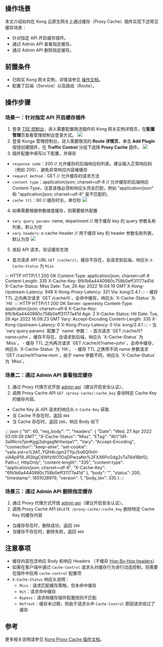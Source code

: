 ## 操作场景

本文介绍如何在 Kong 云原生网关上通过缓存（Proxy Cache）插件实现下述常见缓存场景：

- 针对指定 API 开启缓存插件。
- 通过 Admin API 查看指定缓存。
- 通过 Admin API 删除指定缓存。

## 前置条件

- 已购买 Kong 网关实例，详情请参见 [操作文档](https://cloud.tencent.com/document/product/1364/72495)。
- 配置了后端（Service）以及路由（Route）。

## 操作步骤

### 场景一：针对指定 API 开启缓存插件

1. 登录 [TSE 控制台](https://console.cloud.tencent.com/tse/kong)，进入需要配置限流插件的 Kong 网关实例详情页，在**配置管理**页查看管理控制台登录方式。
   <img src="https://qcloudimg.tencent-cloud.cn/raw/296cd720bc50aba0da782189d28d0073.jpg">
2. 登录 Konga 管理控制台，进入需要限流的 **Route 详情页**，单击 **Add Plugin** 按钮创建插件，在 **Traffic Control** 分组下选择 **Proxy Cache** 插件。
   ![](https://qcloudimg.tencent-cloud.cn/raw/a2d748c8b8f61648ffd5ae4c41847e00.png)
3. 插件配置中填写以下配置，并保存
  - `response code`：200  // 允许缓存的后端响应码列表。建议输入正常响应码（例如 200），避免异常响应内容被缓存
  - `request method`：GET // 允许缓存的请求方法
  - `content type`：application/json; charset=utf-8 // 允许缓存的后端响应 Content-Type，注意该值必须和响应头完全匹配，例如 "application/json" 和 "application/json; charset=utf-8" 是不匹配的。
  - `cache ttl`：60 // 缓存时长，单位秒
![](https://qcloudimg.tencent-cloud.cn/raw/714cf41b0f9a26dfa7ffde46191b1918.png)
4. 如果需要根据参数维度缓存，则需要额外配置
  - `vary query params`: name, department // 用于缓存 key 的 query 参数名称列表，默认为空
  - `vary headers`: x-cache-header // 用于缓存 key 的 header 参数名称列表，默认为空
![](https://qcloudimg.tencent-cloud.cn/raw/c219c04030d7075c6019fe8cf618523f.png)
5. 发起 API 请求，验证缓存生效
 - 首次请求 API URL `GET /cache/it`，缓存不存在，会请求到后端，响应头 `X-Cache-Status` 为 `Miss`
<dx-codeblock>
:::  HTTP
HTTP/1.1 200 OK
Content-Type: application/json; charset=utf-8
Content-Length: 335
X-Cache-Key: 6fb1b6a4440980c758b0eff31177a41d
X-Cache-Status: Miss
Date: Tue, 26 Apr 2022 16:04:19 GMT
X-Kong-Upstream-Latency: 948
X-Kong-Proxy-Latency: 321
Via: kong/2.4.1
:::
</dx-codeblock>
 - 缓存 TTL 之内再次请求 `GET /cache/it`，会命中缓存，响应头 `X-Cache-Status` 为 `Hit`
<dx-codeblock>
:::  HTTP
HTTP/1.1 200 OK
Server: openresty
Content-Type: application/json; charset=utf-8
X-Cache-Key: 6fb1b6a4440980c758b0eff31177a41d
Age: 2
X-Cache-Status: Hit
Date: Tue, 26 Apr 2022 16:09:23 GMT
Vary: Accept-Encoding
Content-Length: 335
X-Kong-Upstream-Latency: 0
X-Kong-Proxy-Latency: 0
Via: kong/2.4.1
:::
</dx-codeblock>
 - 当 `vary query params` 配置了 `name` 参数：
    - 首次请求 `GET /cache/it?name=john`，缓存不存在，会请求到后端，响应头 `X-Cache-Status` 为 `Miss`。
    - 缓存 TTL 之内再次请求 `GET /cache/it?name=john`，会命中缓存，响应头 `X-Cache-Status` 为 `Hit`。
    - 缓存 TTL 之携带不同 name 参数请求 `GET /cache/it?name=tom`，由于 name 参数不同，响应头 `X-Cache-Status` 为 `Miss`。


### 场景二：通过 Admin API 查看指定缓存

1. 通过 Proxy 代理方式开放 [admin api](https://cloud.tencent.com/document/product/1364/73237)（建议开启安全认证）。
2. 调用 Proxy Cache API `GET /proxy-cache/:cache_key` 查询特定 Cache Key 的缓存内容。
  - Cache Key 从 API 请求的响应头 `X-Cache-Key` 获取
  - 当 Cache 不存在时，返回 `404`
  - 当 Cache 存在时，返回 `200`，响应 Body 如下
<dx-codeblock>
:::  json
{
  "ttl": 60,
  "req_body": "",
  "headers": {
    "Date": "Wed, 27 Apr 2022 03:09:39 GMT",
    "X-Cache-Status": "Miss",
    "ETag": "W/\"14f-3sRRcm7jenKggj3qhgagNHIwiqw\"",
    "Vary": "Accept-Encoding",
    "connection": "keep-alive",
    "set-cookie": "sails.sid=s%3AT_YQH4rJgm2TYpJ5o6Ql1nH-vlA6pR19.JR3bgC6WfzWO1OqDPwzaNn%2FXX6PcGdg2vTaT6d1BbfQ; Path=/; HttpOnly",
    "content-length": "335",
    "content-type": "application/json; charset=utf-8",
    "X-Cache-Key": "6fb1b6a4440980c758b0eff31177a41d"
  },
  "body": "<cached response body>",
  "status": 200,
  "timestamp": 1651028979,
  "version": 1,
  "body_len": 335
}
:::
</dx-codeblock>


### 场景三：通过 Admin API  删除指定缓存

1. 通过 Proxy 代理方式开放 [admin api](https://cloud.tencent.com/document/product/1364/73237)（建议开启安全认证）。
2. 调用 Proxy Cache API `DELETE /proxy-cache/:cache_key` 删除特定 Cache Key 的缓存内容
  - 当缓存存在时，删除成功，返回 `204`
  - 当缓存不存在时，删除失败，返回 `404`

## 注意事项

- 缓存内容包含响应 Body 和响应 Headers （不缓存 [Hop-By-Hop headers](http://www.w3.org/Protocols/rfc2616/rfc2616-sec13.html#sec13.5.1)）
- 如需在客户端中通过 `Cache-Control` 请求头对缓存行为进行动态控制，则需要在插件中启用 `cache-control` 配置项
- `X-Cache-Status` 响应头说明：
  - `Miss`：请求匹配缓存策略，但未命中缓存
  - `Hit`：请求命中缓存
  - `Bypass`：请求和缓存插件配置规则不匹配
  - `Refresh`：缓存未过期，但由于请求头中 `Cache-Control` 原因请求绕过了缓存

## 参考

更多相关说明请参见 [Kong Proxy Cache 插件文档](https://docs.konghq.com/hub/kong-inc/proxy-cache/)。
